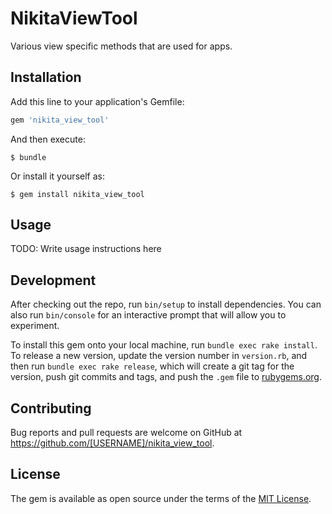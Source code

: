 # NikitaViewTool

Various view specific methods that are used for apps.

## Installation

Add this line to your application's Gemfile:

```ruby
gem 'nikita_view_tool'
```

And then execute:

    $ bundle

Or install it yourself as:

    $ gem install nikita_view_tool

## Usage

TODO: Write usage instructions here

## Development

After checking out the repo, run `bin/setup` to install dependencies. You can also run `bin/console` for an interactive prompt that will allow you to experiment.

To install this gem onto your local machine, run `bundle exec rake install`. To release a new version, update the version number in `version.rb`, and then run `bundle exec rake release`, which will create a git tag for the version, push git commits and tags, and push the `.gem` file to [rubygems.org](https://rubygems.org).

## Contributing

Bug reports and pull requests are welcome on GitHub at https://github.com/[USERNAME]/nikita_view_tool.

## License

The gem is available as open source under the terms of the [MIT License](https://opensource.org/licenses/MIT).
